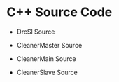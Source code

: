# C++ Source Code

* DrcSl Source

* CleanerMaster Source

* CleanerMain Source

* CleanerSlave Source
